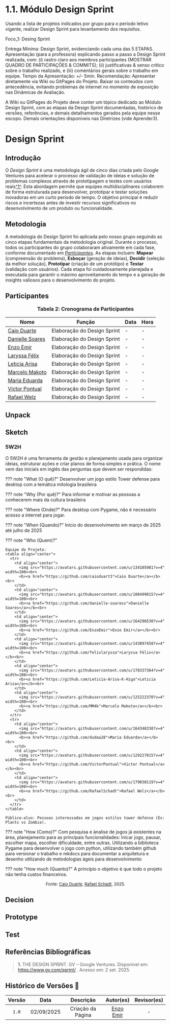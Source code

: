 # 1.1. Módulo Design Sprint

Usando a lista de projetos indicados por grupo para o período letivo vigente, realizar Design Sprint para levantamento dos requisitos.

Foco_1: Desing Sprint

Entrega Mínima: Design Sprint, evidenciando cada uma das 5 ETAPAS.
Apresentação (para a professora) explicando passo a passo a Design Sprint realizada, com: (i) rastro claro aos membros participantes (MOSTRAR QUADRO DE PARTICIPAÇÕES & COMMITS); (ii) justificativas & senso crítico sobre o trabalho realizado, e (iii) comentários gerais sobre o trabalho em equipe. Tempo da Apresentação: +/- 5min. Recomendação: Apresentar diretamente via Wiki ou GitPages do Projeto. Baixar os conteúdos com antecedência, evitando problemas de internet no momento de exposição nas Dinâmicas de Avaliação.

A Wiki ou GitPages do Projeto deve conter um tópico dedicado ao Módulo Design Sprint, com as etapas da Design Sprint documentadas, histórico de versões, referências, e demais detalhamentos gerados pela equipe nesse escopo.
Demais orientações disponíveis nas Diretrizes (vide Aprender3).

# Design Sprint

## Introdução

O *Design Sprint* é uma metodologia ágil de cinco dias criada pelo Google Ventures para acelerar o processo de validação de ideias e solução de problemas complexos através de prototipagem e testes com usuários reais<a id="anchor_1" href="#REF1">^1^</a>. Esta abordagem permite que equipes multidisciplinares colaborem de forma estruturada para desenvolver, prototipar e testar soluções inovadoras em um curto período de tempo. O objetivo principal é reduzir riscos e incertezas antes de investir recursos significativos no desenvolvimento de um produto ou funcionalidade.

## Metodologia

A metodologia do Design Sprint foi aplicada pelo nosso grupo seguindo as cinco etapas fundamentais da metodologia original. Durante o processo, todos os participantes do grupo colaboraram ativamente em cada fase, conforme documentado em [*Participantes*](#participantes). As etapas incluem: **Mapear** (compreensão do problema), **Esboçar** (geração de ideias), **Decidir** (seleção da melhor solução), **Prototipar** (criação de um protótipo) e **Testar** (validação com usuários). Cada etapa foi cuidadosamente planejada e executada para garantir o máximo aproveitamento do tempo e a geração de insights valiosos para o desenvolvimento do projeto.

## Participantes

<p style="text-align: center; font-size: 12pt;"><strong>Tabela 2: Cronograma de Participantes</strong></p>

<div align="center">
<table>
  <thead>
    <tr>
      <th>Nome</th>
      <th>Função</th>
      <th>Data</th>
      <th>Hora</th>
    </tr>
  </thead>
  <tbody>
    <tr>
      <td><a href="https://github.com/caioduart3">Caio Duarte</a></td>
      <td>Elaboração do Design Sprint</td>
      <td>-</td>
      <td>-</td>
    </tr>
    <tr>
      <td><a href="https://github.com/danielle-soaress">Danielle Soares</a></td>
      <td>Elaboração do Design Sprint</td>
      <td>-</td>
      <td>-</td>
    </tr>
    <tr>
      <td><a href="https://github.com/EnzoEmir">Enzo Emir</a></td>
      <td>Elaboração do Design Sprint</td>
      <td>-</td>
      <td>-</td>
    </tr>
    <tr>
      <td><a href="https://github.com/felixlaryssa">Laryssa Félix</a></td>
      <td>Elaboração do Design Sprint</td>
      <td>-</td>
      <td>-</td>
    </tr>
    <tr>
      <td><a href="https://github.com/Leticia-Arisa-K-Higa">Leticia Arisa</a></td>
      <td>Elaboração do Design Sprint</td>
      <td>-</td>
      <td>-</td>
    </tr>
    <tr>
      <td><a href="https://github.com/MM4k">Marcelo Makoto</a></td>
      <td>Elaboração do Design Sprint</td>
      <td>-</td>
      <td>-</td>
    </tr>
    <tr>
      <td><a href="https://github.com/dudaa28">Maria Eduarda</a></td>
      <td>Elaboração do Design Sprint</td>
      <td>-</td>
      <td>-</td>
    </tr>
    <tr>
      <td><a href="https://github.com/VictorPontual">Victor Pontual</a></td>
      <td>Elaboração do Design Sprint</td>
      <td>-</td>
      <td>-</td>
    </tr>
    <tr>
      <td><a href="https://github.com/RafaelSchadt">Rafael Welz</a></td>
      <td>Elaboração do Design Sprint</td>
      <td>-</td>
      <td>-</td>
    </tr>
  </tbody>
</table>
</div>

## Unpack


## Sketch

### 5W2H

O 5W2H é uma ferramenta de gestão e planejamento usada para organizar ideias, estruturar ações e criar planos de forma simples e prática.
O nome vem das iniciais em inglês das perguntas que devem ser respondidas:

??? note "What (O quê)?"
    Desenvolver um jogo estilo Tower defense para desktop com a temática mitologia brasileira
    
??? note "Why (Por quê)?"
    Para informar e motivar as pessoas a conhecerem mais da cultura brasileira

??? note "Where (Onde)?"
    Para desktop com Pygame, não é necessário acesso a internet para jogar.

??? note "When (Quando)?"
    Início do desenvolvimento em março de 2025 até julho de 2025

??? note "Who (Quem)?"
    
    Equipe do Projeto: 
    <table align="center">
      <tr>
        <td align="center">
          <img src="https://avatars.githubusercontent.com/u/134105981?v=4" width=100><br>
          <b><a href="https://github.com/caioduart3">Caio Duarte</a></b><br>
        </td>
        <td align="center">
          <img src="https://avatars.githubusercontent.com/u/108499815?v=4" width=100><br>
          <b><a href="https://github.com/danielle-soaress">Danielle Soares</a></b><br>
        </td>
        <td align="center">
          <img src="https://avatars.githubusercontent.com/u/164296530?v=4" width=100><br>
          <b><a href="https://github.com/EnzoEmir">Enzo Emir</a></b><br>
        </td>
        <td align="center">
          <img src="https://avatars.githubusercontent.com/u/143897458?v=4" width=100><br>
          <b><a href="https://github.com/felixlaryssa">Laryssa Félix</a></b><br>
        </td>
        <td align="center">
          <img src="https://avatars.githubusercontent.com/u/178337364?v=4" width=100><br>
          <b><a href="https://github.com/Leticia-Arisa-K-Higa">Leticia Arisa</a></b><br>
        </td>
        <td align="center">
          <img src="https://avatars.githubusercontent.com/u/125222370?v=4" width=100><br>
          <b><a href="https://github.com/MM4k">Marcelo Makoto</a></b><br>
        </td>
      </tr>
      <tr>
        <td align="center">
          <img src="https://avatars.githubusercontent.com/u/164348330?v=4" width=100><br>
          <b><a href="https://github.com/dudaa28">Maria Eduarda</a></b><br>
        </td>
        <td align="center">
          <img src="https://avatars.githubusercontent.com/u/129227815?v=4" width=100><br>
          <b><a href="https://github.com/VictorPontual">Victor Pontual</a></b><br>
        </td>
        <td align="center">
          <img src="https://avatars.githubusercontent.com/u/179030119?v=4" width=100><br>
          <b><a href="https://github.com/RafaelSchadt">Rafael Welz</a></b><br>
        </td>
      </tr>
    </table>

    Público-alvo: Pessoas interessadas em jogos estilos tower defense (Ex: Plants vs Zombie).

??? note "How (Como)?"
    Com pesquisa e ánalise de jogos já existentes na área, planejamento para as principais funcionalidades: Inicar jogo, pausar, escolher mapa, escolher dificuldade, entre outras.
    Utilizando a biblioteca Pygame para desenvolver o jogo com python, utilizando também github para versionar o trabalho e mkdocs para documentar a arquitetura e desenho
    utilizando de metodologias ágeis para desenvolvimento

??? note "How much (Quanto)?"
    A princípio o objetivo é que todo o projeto não tenha custos financeiros.

<font size="2"><p style="text-align: center">Fonte: [Caio Duarte](https://github.com/caioduart3), [Rafael Schadt](https://github.com/rafaelschadt), 2025.</p></font>

## Decision


## Prototype


## Test




## Referências Bibliográficas

> <a id="REF1">1.</a> THE DESIGN SPRINT. GV – Google Ventures. Disponível em: https://www.gv.com/sprint/
. Acesso em: 2 set. 2025.

## Histórico de Versões 📅

| Versão | Data | Descrição | Autor(es) | Revisor(es) |
| :-: | :-: | :-: | :-: | :-: |
| `1.0` | 02/09/2025 | Criação da Página | [Enzo Emir](https://github.com/EnzoEmir) | - |


